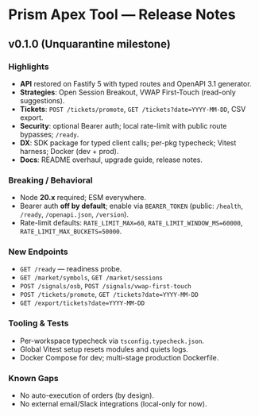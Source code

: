# Prism Apex Tool — Release Notes

## v0.1.0 (Unquarantine milestone)

### Highlights

- **API** restored on Fastify 5 with typed routes and OpenAPI 3.1 generator.
- **Strategies**: Open Session Breakout, VWAP First-Touch (read-only suggestions).
- **Tickets**: `POST /tickets/promote`, `GET /tickets?date=YYYY-MM-DD`, CSV export.
- **Security**: optional Bearer auth; local rate-limit with public route bypasses; `/ready`.
- **DX**: SDK package for typed client calls; per-pkg typecheck; Vitest harness; Docker (dev + prod).
- **Docs**: README overhaul, upgrade guide, release notes.

### Breaking / Behavioral

- Node **20.x** required; ESM everywhere.
- Bearer auth **off by default**; enable via `BEARER_TOKEN` (public: `/health`, `/ready`, `/openapi.json`, `/version`).
- Rate-limit defaults: `RATE_LIMIT_MAX=60`, `RATE_LIMIT_WINDOW_MS=60000`, `RATE_LIMIT_MAX_BUCKETS=50000`.

### New Endpoints

- `GET /ready` — readiness probe.
- `GET /market/symbols`, `GET /market/sessions`
- `POST /signals/osb`, `POST /signals/vwap-first-touch`
- `POST /tickets/promote`, `GET /tickets?date=YYYY-MM-DD`
- `GET /export/tickets?date=YYYY-MM-DD`

### Tooling & Tests

- Per-workspace typecheck via `tsconfig.typecheck.json`.
- Global Vitest setup resets modules and quiets logs.
- Docker Compose for dev; multi-stage production Dockerfile.

### Known Gaps

- No auto-execution of orders (by design).
- No external email/Slack integrations (local-only for now).

